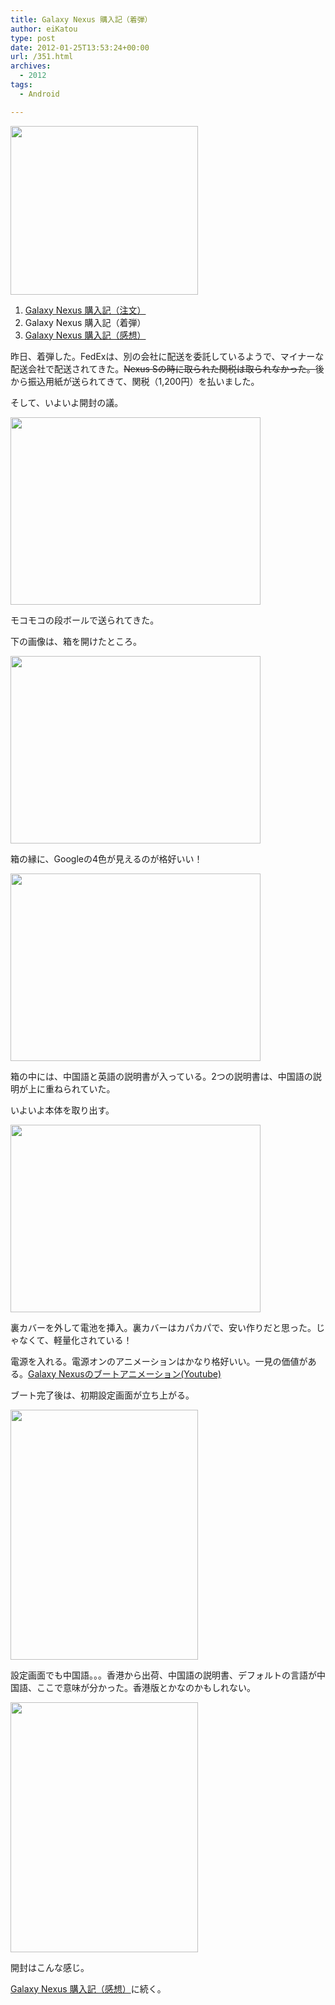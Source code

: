 ```yaml
---
title: Galaxy Nexus 購入記（着弾）
author: eiKatou
type: post
date: 2012-01-25T13:53:24+00:00
url: /351.html
archives:
  - 2012
tags:
  - Android

---
```

[<img src="/uploads/2012/01/01_gallery-300x270.png" alt="" title="01_gallery" width="300" height="270" class="alignnone size-medium wp-image-337" srcset="/uploads/2012/01/01_gallery-300x270.png 300w, /blog/uploads/2012/01/01_gallery-332x300.png 332w, /blog/uploads/2012/01/01_gallery.png 526w" sizes="(max-width: 300px) 100vw, 300px" />][1]

  1. [Galaxy Nexus 購入記（注文）][2]
  2. Galaxy Nexus 購入記（着弾）
  3. [Galaxy Nexus 購入記（感想）][3]

昨日、着弾した。FedExは、別の会社に配送を委託しているようで、マイナーな配送会社で配送されてきた。<del datetime="2012-02-12T13:36:25+00:00">Nexus Sの時に取られた関税は取られなかった。</del>後から振込用紙が送られてきて、関税（1,200円）を払いました。

そして、いよいよ開封の議。

[<img src="/uploads/2012/01/20120125a.jpg" alt="" title="20120125a" width="400" height="300" class="alignnone size-full wp-image-353" srcset="/uploads/2012/01/20120125a.jpg 400w, /blog/uploads/2012/01/20120125a-300x225.jpg 300w" sizes="(max-width: 400px) 100vw, 400px" />][4]

モコモコの段ボールで送られてきた。

<!--more-->

下の画像は、箱を開けたところ。

[<img src="/uploads/2012/01/20120125b.jpg" alt="" title="20120125b" width="400" height="300" class="alignnone size-full wp-image-354" srcset="/uploads/2012/01/20120125b.jpg 400w, /blog/uploads/2012/01/20120125b-300x225.jpg 300w" sizes="(max-width: 400px) 100vw, 400px" />][5]

箱の縁に、Googleの4色が見えるのが格好いい！

[<img src="/uploads/2012/01/20120125c.jpg" alt="" title="20120125c" width="400" height="300" class="alignnone size-full wp-image-352" srcset="/uploads/2012/01/20120125c.jpg 400w, /blog/uploads/2012/01/20120125c-300x225.jpg 300w" sizes="(max-width: 400px) 100vw, 400px" />][6]

箱の中には、中国語と英語の説明書が入っている。2つの説明書は、中国語の説明が上に重ねられていた。

いよいよ本体を取り出す。

[<img src="/uploads/2012/01/20120125d.jpg" alt="" title="20120125d" width="400" height="300" class="alignnone size-full wp-image-355" srcset="/uploads/2012/01/20120125d.jpg 400w, /blog/uploads/2012/01/20120125d-300x225.jpg 300w" sizes="(max-width: 400px) 100vw, 400px" />][7]

裏カバーを外して電池を挿入。裏カバーはカパカパで、安い作りだと思った。じゃなくて、軽量化されている！
  
電源を入れる。電源オンのアニメーションはかなり格好いい。一見の価値がある。[Galaxy Nexusのブートアニメーション(Youtube)][8]

ブート完了後は、初期設定画面が立ち上がる。

[<img src="/uploads/2012/01/20120125e.jpg" alt="" title="20120125e" width="300" height="400" class="alignnone size-full wp-image-356" srcset="/uploads/2012/01/20120125e.jpg 300w, /blog/uploads/2012/01/20120125e-225x300.jpg 225w" sizes="(max-width: 300px) 100vw, 300px" />][9]

設定画面でも中国語。。。香港から出荷、中国語の説明書、デフォルトの言語が中国語、ここで意味が分かった。香港版とかなのかもしれない。

[<img src="/uploads/2012/01/20120125f.jpg" alt="" title="20120125f" width="300" height="400" class="alignnone size-full wp-image-357" srcset="/uploads/2012/01/20120125f.jpg 300w, /blog/uploads/2012/01/20120125f-225x300.jpg 225w" sizes="(max-width: 300px) 100vw, 300px" />][10]

開封はこんな感じ。
  
[Galaxy Nexus 購入記（感想）][3]に続く。

 [1]: /blog/uploads/2012/01/01_gallery.png
 [2]: http://eikatou.net/blog/2012/01/galaxy-nexus-order/
 [3]: http://eikatou.net/blog/2012/02/galaxy-nexus-impression/
 [4]: /blog/uploads/2012/01/20120125a.jpg
 [5]: /blog/uploads/2012/01/20120125b.jpg
 [6]: /blog/uploads/2012/01/20120125c.jpg
 [7]: /blog/uploads/2012/01/20120125d.jpg
 [8]: http://www.youtube.com/watch?v=hRuQfN6e3MM
 [9]: /blog/uploads/2012/01/20120125e.jpg
 [10]: /blog/uploads/2012/01/20120125f.jpg
